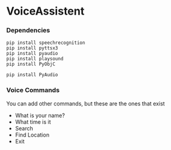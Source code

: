 # VoiceAssistent

### Dependencies

```
pip install speechrecognition
pip install pyttsx3
pip install pyaudio
pip install playsound
pip install PyObjC
```
```
pip install PyAudio
```

### Voice Commands

You can add other commands, but these are the ones that exist

- What is your name?
- What time is it
- Search
- Find Location
- Exit